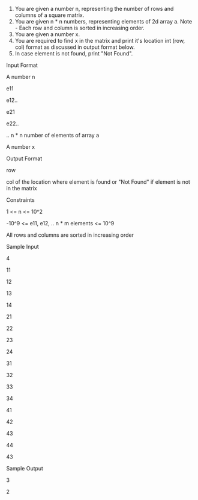 1. You are given a number n, representing the number of rows and columns of a square matrix.
2. You are given n * n numbers, representing elements of 2d array a.
   Note - Each row and column is sorted in increasing order.
3. You are given a number x.
4. You are required to find x in the matrix and print it's location int (row, col) format as discussed in output format below.
5. In case element is not found, print "Not Found".

Input Format

A number n

e11

e12..

e21

e22..

.. n * n number of elements of array a

A number x

Output Format

row

col of the location where element is found or "Not Found" if element is not in the matrix

Constraints

1 <= n <= 10^2

-10^9 <= e11, e12, .. n * m elements <= 10^9

All rows and columns are sorted in increasing order

Sample Input

4

11

12

13

14

21

22

23

24

31

32

33

34

41

42

43

44

43

Sample Output

3

2